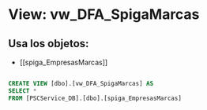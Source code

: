 # View: vw_DFA_SpigaMarcas

## Usa los objetos:
- [[spiga_EmpresasMarcas]]

```sql

CREATE VIEW [dbo].[vw_DFA_SpigaMarcas] AS
SELECT *
FROM [PSCService_DB].[dbo].[spiga_EmpresasMarcas]

```

